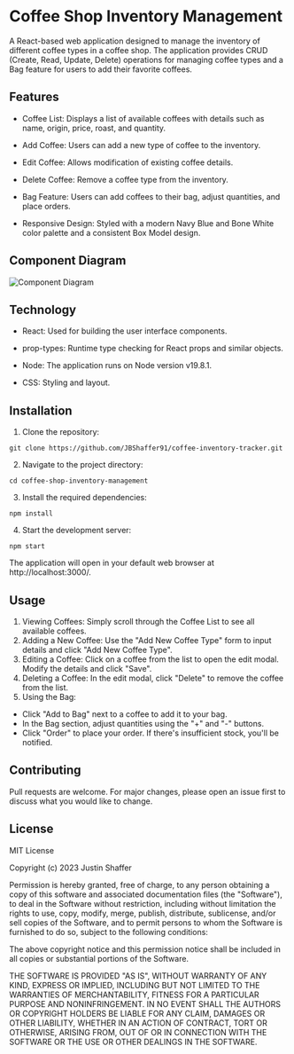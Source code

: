 # Coffee Shop Inventory Management

A React-based web application designed to manage the inventory of different coffee types in a coffee shop. The application provides CRUD (Create, Read, Update, Delete) operations for managing coffee types and a Bag feature for users to add their favorite coffees.

## Features

- Coffee List: Displays a list of available coffees with details such as name, origin, price, roast, and quantity.

- Add Coffee: Users can add a new type of coffee to the inventory.

- Edit Coffee: Allows modification of existing coffee details.

- Delete Coffee: Remove a coffee type from the inventory.

- Bag Feature: Users can add coffees to their bag, adjust quantities, and place orders.

- Responsive Design: Styled with a modern Navy Blue and Bone White color palette and a consistent Box Model design.

## Component Diagram

![Component Diagram](./assets/CoffeeDiagram.draw.io.png)

## Technology

- React: Used for building the user interface components.

- prop-types: Runtime type checking for React props and similar objects.

- Node: The application runs on Node version v19.8.1.

- CSS: Styling and layout.

## Installation

1. Clone the repository:

```
git clone https://github.com/JBShaffer91/coffee-inventory-tracker.git
```

2. Navigate to the project directory:
```
cd coffee-shop-inventory-management
```

3. Install the required dependencies:
```
npm install
```
4. Start the development server:
```
npm start
```
The application will open in your default web browser at http://localhost:3000/.

## Usage
1. Viewing Coffees: Simply scroll through the Coffee List to see all available coffees.
2. Adding a New Coffee: Use the "Add New Coffee Type" form to input details and click "Add New Coffee Type".
3. Editing a Coffee: Click on a coffee from the list to open the edit modal. Modify the details and click "Save".
4. Deleting a Coffee: In the edit modal, click "Delete" to remove the coffee from the list.
5. Using the Bag:
- Click "Add to Bag" next to a coffee to add it to your bag.
- In the Bag section, adjust quantities using the "+" and "-" buttons.
- Click "Order" to place your order. If there's insufficient stock, you'll be notified.

## Contributing
Pull requests are welcome. For major changes, please open an issue first to discuss what you would like to change.

## License

MIT License

Copyright (c) 2023 Justin Shaffer

Permission is hereby granted, free of charge, to any person obtaining a copy
of this software and associated documentation files (the "Software"), to deal
in the Software without restriction, including without limitation the rights
to use, copy, modify, merge, publish, distribute, sublicense, and/or sell
copies of the Software, and to permit persons to whom the Software is
furnished to do so, subject to the following conditions:

The above copyright notice and this permission notice shall be included in all
copies or substantial portions of the Software.

THE SOFTWARE IS PROVIDED "AS IS", WITHOUT WARRANTY OF ANY KIND, EXPRESS OR
IMPLIED, INCLUDING BUT NOT LIMITED TO THE WARRANTIES OF MERCHANTABILITY,
FITNESS FOR A PARTICULAR PURPOSE AND NONINFRINGEMENT. IN NO EVENT SHALL THE
AUTHORS OR COPYRIGHT HOLDERS BE LIABLE FOR ANY CLAIM, DAMAGES OR OTHER
LIABILITY, WHETHER IN AN ACTION OF CONTRACT, TORT OR OTHERWISE, ARISING FROM,
OUT OF OR IN CONNECTION WITH THE SOFTWARE OR THE USE OR OTHER DEALINGS IN THE
SOFTWARE.
